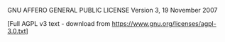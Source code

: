 GNU AFFERO GENERAL PUBLIC LICENSE
Version 3, 19 November 2007

[Full AGPL v3 text - download from https://www.gnu.org/licenses/agpl-3.0.txt]